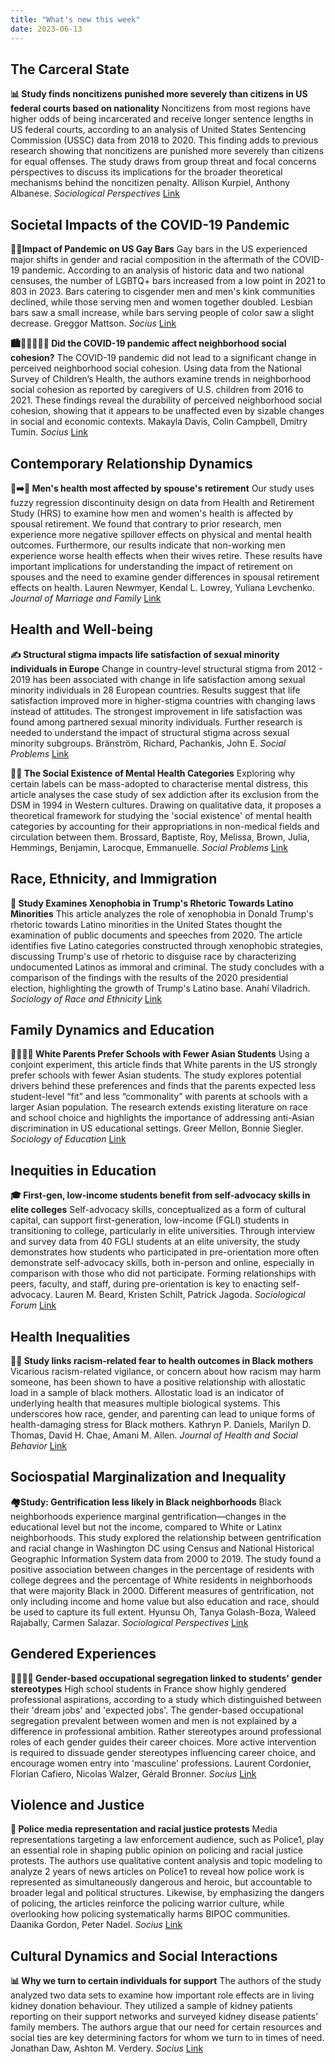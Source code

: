 ```yaml
---
title: "What's new this week"
date: 2023-06-13
---
```


## The Carceral State

**📊 Study finds noncitizens punished more severely than citizens in US federal courts based on nationality** Noncitizens from most regions have higher odds of being incarcerated and receive longer sentence lengths in US federal courts, according to an analysis of United States Sentencing Commission (USSC) data from 2018 to 2020. This finding adds to previous research showing that noncitizens are punished more severely than citizens for equal offenses. The study draws from group threat and focal concerns perspectives to discuss its implications for the broader theoretical mechanisms behind the noncitizen penalty. Allison  Kurpiel, Anthony  Albanese. *Sociological Perspectives* [Link](https://doi.org/10.1177/07311214231180482)

## Societal Impacts of the COVID-19 Pandemic

**🏳️‍🌈Impact of Pandemic on US Gay Bars** Gay bars in the US experienced major shifts in gender and racial composition in the aftermath of the COVID-19 pandemic. According to an analysis of historic data and two national censuses, the number of LGBTQ+ bars increased from a low point in 2021 to 803 in 2023. Bars catering to cisgender men and men's kink communities declined, while those serving men and women together doubled. Lesbian bars saw a small increase, while bars serving people of color saw a slight decrease. Greggor  Mattson. *Socius* [Link](https://doi.org/10.1177/23780231231181902)

**🏙️👨‍👩‍👧‍👦🦠 Did the COVID-19 pandemic affect neighborhood social cohesion?** The COVID-19 pandemic did not lead to a significant change in perceived neighborhood social cohesion. Using data from the National Survey of Children’s Health, the authors examine trends in neighborhood social cohesion as reported by caregivers of U.S. children from 2016 to 2021. These findings reveal the durability of perceived neighborhood social cohesion, showing that it appears to be unaffected even by sizable changes in social and economic contexts. Makayla  Davis, Colin  Campbell, Dmitry  Tumin. *Socius* [Link](https://doi.org/10.1177/23780231231180386)

## Contemporary Relationship Dynamics

**👫➡️👴 Men's health most affected by spouse's retirement** Our study uses fuzzy regression discontinuity design on data from Health and Retirement Study (HRS) to examine how men and women's health is affected by spousal retirement. We found that contrary to prior research, men experience more negative spillover effects on physical and mental health outcomes. Furthermore, our results indicate that non-working men experience worse health effects when their wives retire. These results have important implications for understanding the impact of retirement on spouses and the need to examine gender differences in spousal retirement effects on health. Lauren Newmyer, Kendal L. Lowrey, Yuliana Levchenko. *Journal of Marriage and Family* [Link](https://doi.org/10.1111/jomf.12925)

## Health and Well-being

**✍️ Structural stigma impacts life satisfaction of sexual minority individuals in Europe** Change in country-level structural stigma from 2012 - 2019 has been associated with change in life satisfaction among sexual minority individuals in 28 European countries. Results suggest that life satisfaction improved more in higher-stigma countries with changing laws instead of attitudes. The strongest improvement in life satisfaction was found among partnered sexual minority individuals. Further research is needed to understand the impact of structural stigma across sexual minority subgroups. Bränström, Richard, Pachankis, John E. *Social Problems* [Link](https://doi.org/10.1093/socpro/spad029)

**🧠🤪 The Social Existence of Mental Health Categories** Exploring why certain labels can be mass-adopted to characterise mental distress, this article analyses the case study of sex addiction after its exclusion from the DSM in 1994 in Western cultures. Drawing on qualitative data, it proposes a theoretical framework for studying the 'social existence' of mental health categories by accounting for their appropriations in non-medical fields and circulation between them. Brossard, Baptiste, Roy, Melissa, Brown, Julia, Hemmings, Benjamin, Larocque, Emmanuelle. *Social Problems* [Link](https://doi.org/10.1093/socpro/spad024)

## Race, Ethnicity, and Immigration

**📰 Study Examines Xenophobia in Trump's Rhetoric Towards Latino Minorities** This article analyzes the role of xenophobia in Donald Trump's rhetoric towards Latino minorities in the United States thought the examination of public documents and speeches from 2020. The article identifies five Latino categories constructed through xenophobic strategies, discussing Trump's use of rhetoric to disguise race by characterizing undocumented Latinos as immoral and criminal. The study concludes with a comparison of the findings with the results of the 2020 presidential election, highlighting the growth of Trump's Latino base. Anahí  Viladrich. *Sociology of Race and Ethnicity* [Link](https://doi.org/10.1177/23326492231177639)

## Family Dynamics and Education

**👩‍🏫👨‍🏫 White Parents Prefer Schools with Fewer Asian Students** Using a conjoint experiment, this article finds that White parents in the US strongly prefer schools with fewer Asian students. The study explores potential drivers behind these preferences and finds that the parents expected less student-level “fit” and less “commonality” with parents at schools with a larger Asian population. The research extends existing literature on race and school choice and highlights the importance of addressing anti-Asian discrimination in US educational settings. Greer  Mellon, Bonnie  Siegler. *Sociology of Education* [Link](https://doi.org/10.1177/00380407231173933)

## Inequities in Education

**🎓 First-gen, low-income students benefit from self-advocacy skills in elite colleges** Self-advocacy skills, conceptualized as a form of cultural capital, can support first-generation, low-income (FGLI) students in transitioning to college, particularly in elite universities. Through interview and survey data from 40 FGLI students at an elite university, the study demonstrates how students who participated in pre-orientation more often demonstrate self-advocacy skills, both in-person and online, especially in comparison with those who did not participate. Forming relationships with peers, faculty, and staff, during pre-orientation is key to enacting self-advocacy. Lauren M. Beard, Kristen Schilt, Patrick Jagoda. *Sociological Forum* [Link](https://doi.org/10.1111/socf.12923)

## Health Inequalities

**🤝💔 Study links racism-related fear to health outcomes in Black mothers** Vicarious racism-related vigilance, or concern about how racism may harm someone, has been shown to have a positive relationship with allostatic load in a sample of black mothers. Allostatic load is an indicator of underlying health that measures multiple biological systems. This underscores how race, gender, and parenting can lead to unique forms of health-damaging stress for Black mothers. Kathryn P.  Daniels, Marilyn  D. Thomas, David H.  Chae, Amani M.  Allen. *Journal of Health and Social Behavior* [Link](https://doi.org/10.1177/00221465231175942)

## Sociospatial Marginalization and Inequality

**🏘️Study: Gentrification less likely in Black neighborhoods** Black neighborhoods experience marginal gentrification—changes in the educational level but not the income, compared to White or Latinx neighborhoods. This study explored the relationship between gentrification and racial change in Washington DC using Census and National Historical Geographic Information System data from 2000 to 2019. The study found a positive association between changes in the percentage of residents with college degrees and the percentage of White residents in neighborhoods that were majority Black in 2000. Different measures of gentrification, not only including income and home value but also education and race, should be used to capture its full extent. Hyunsu  Oh, Tanya  Golash-Boza, Waleed  Rajabally, Carmen  Salazar. *Sociological Perspectives* [Link](https://doi.org/10.1177/07311214231177007)

## Gendered Experiences

**👩‍🎓👨‍🎓 Gender-based occupational segregation linked to students' gender stereotypes** High school students in France show highly gendered professional aspirations, according to a study which distinguished between their 'dream jobs' and 'expected jobs'. The gender-based occupational segregation prevalent between women and men is not explained by a difference in professional ambition. Rather stereotypes around professional roles of each gender guides their career choices. More active intervention is required to dissuade gender stereotypes influencing career choice, and encourage women entry into 'masculine' professions. Laurent  Cordonier, Florian  Cafiero, Nicolas  Walzer, Gérald  Bronner. *Socius* [Link](https://doi.org/10.1177/23780231231181898)

## Violence and Justice

**🚨 Police media representation and racial justice protests** Media representations targeting a law enforcement audience, such as Police1, play an essential role in shaping public opinion on policing and racial justice protests. The authors use qualitative content analysis and topic modeling to analyze 2 years of news articles on Police1 to reveal how police work is represented as simultaneously dangerous and heroic, but accountable to broader legal and political structures. Likewise, by emphasizing the dangers of policing, the articles reinforce the policing warrior culture, while overlooking how policing systematically harms BIPOC communities. Daanika  Gordon, Peter  Nadel. *Socius* [Link](https://doi.org/10.1177/23780231231180379)

## Cultural Dynamics and Social Interactions

**📊 Why we turn to certain individuals for support** The authors of the study analyzed two data sets to examine how important role effects are in living kidney donation behaviour. They utilized a sample of kidney patients reporting on their support networks and surveyed kidney disease patients’ family members. The authors argue that our need for certain resources and social ties are key determining factors for whom we turn to in times of need. Jonathan  Daw, Ashton M.  Verdery. *Socius* [Link](https://doi.org/10.1177/23780231231171097)